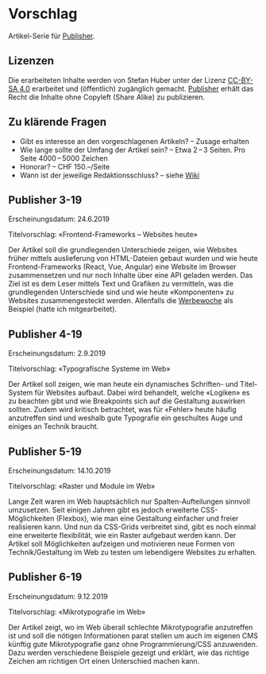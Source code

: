 # Vorschlag
Artikel-Serie für [Publisher](https://publisher.ch/).

## Lizenzen
Die erarbeiteten Inhalte werden von Stefan Huber unter der Lizenz [CC-BY-SA 4.0](https://creativecommons.org/licenses/by-sa/4.0/) erarbeitet und (öffentlich) zugänglich gemacht. [Publisher](https://publisher.ch/) erhält das Recht die Inhalte ohne Copyleft (Share Alike) zu publizieren.

## Zu klärende Fragen
* Gibt es interesse an den vorgeschlagenen Artikeln? – Zusage erhalten
* Wie lange sollte der Umfang der Artikel sein? – Etwa 2 – 3 Seiten. Pro Seite 4000 – 5000 Zeichen
* Honorar? – CHF 150.–/Seite
* Wann ist der jeweilige Redaktionsschluss? – siehe [Wiki](https://github.com/signalwerk/publisher.2019/wiki/Produktionsplan-Publisher-2019)


## Publisher 3-19 
Erscheinungsdatum: 24.6.2019

Titelvorschlag: «Frontend-Frameworks – Websites heute»

Der Artikel soll die grundlegenden Unterschiede zeigen, wie Websites früher mittels auslieferung von HTML-Dateien gebaut wurden und wie heute Frontend-Frameworks (React, Vue, Angular) eine Website im Browser zusammensetzen und nur noch Inhalte über eine API geladen werden. Das Ziel ist es dem Leser mittels Text und Grafiken zu vermitteln, was die grundlegenden Unterschiede sind und wie heute «Komponenten» zu Websites zusammengesteckt werden. Allenfalls die [Werbewoche](https://www.werbewoche.ch/) als Beispiel (hatte ich mitgearbeitet). 


## Publisher 4-19 
Erscheinungsdatum: 2.9.2019

Titelvorschlag: «Typografische Systeme im Web»

Der Artikel soll zeigen, wie man heute ein dynamisches Schriften- und Titel-System für Websites aufbaut. Dabei wird behandelt, welche «Logiken» es zu beachten gibt und wie Breakpoints sich auf die Gestaltung auswirken sollten. Zudem wird kritisch betrachtet, was für «Fehler» heute häufig anzutreffen sind und weshalb gute Typografie ein geschultes Auge und einiges an Technik braucht.


## Publisher 5-19 
Erscheinungsdatum: 14.10.2019

Titelvorschlag: «Raster und Module im Web»

Lange Zeit waren im Web hauptsächlich nur Spalten-Aufteilungen sinnvoll umzusetzen. Seit einigen Jahren gibt es jedoch erweiterte CSS-Möglichkeiten (Flexbox), wie man eine Gestaltung einfacher und freier realisieren kann. Und nun da CSS-Grids verbreitet sind, gibt es noch einmal eine erweiterte flexibilität, wie ein Raster aufgebaut werden kann. Der Artikel soll Möglichkeiten aufzeigen und motivieren neue Formen von Technik/Gestaltung im Web zu testen um lebendigere Websites zu erhalten.


## Publisher 6-19 
Erscheinungsdatum: 9.12.2019

Titelvorschlag: «Mikrotypografie im Web»

Der Artikel zeigt, wo im Web überall schlechte Mikrotypografie anzutreffen ist und soll die nötigen Informationen parat stellen um auch im eigenen CMS künftig gute Mikrotypografie ganz ohne Programmierung/CSS anzuwenden. Dazu werden verschiedene Beispiele gezeigt und erklärt, wie das richtige Zeichen am richtigen Ort einen Unterschied machen kann.
